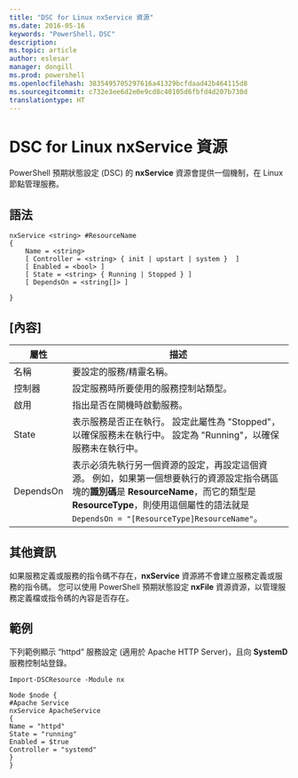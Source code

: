 ```yaml
---
title: "DSC for Linux nxService 資源"
ms.date: 2016-05-16
keywords: "PowerShell，DSC"
description: 
ms.topic: article
author: eslesar
manager: dongill
ms.prod: powershell
ms.openlocfilehash: 3835495705297616a41329bcfdaad42b464115d8
ms.sourcegitcommit: c732e3ee6d2e0e9cd8c40105d6fbfd4d207b730d
translationtype: HT
---
```

# <a name="dsc-for-linux-nxservice-resource"></a>DSC for Linux nxService 資源

PowerShell 預期狀態設定 (DSC) 的 **nxService** 資源會提供一個機制，在 Linux 節點管理服務。

## <a name="syntax"></a>語法

```
nxService <string> #ResourceName
{
    Name = <string>
    [ Controller = <string> { init | upstart | system }  ]
    [ Enabled = <bool> ]
    [ State = <string> { Running | Stopped } ]
    [ DependsOn = <string[]> ]

}
```

## <a name="properties"></a>[內容]
|  屬性 |  描述 | 
|---|---|
| 名稱| 要設定的服務/精靈名稱。| 
| 控制器| 設定服務時所要使用的服務控制站類型。| 
| 啟用| 指出是否在開機時啟動服務。| 
| State| 表示服務是否正在執行。 設定此屬性為 "Stopped"，以確保服務未在執行中。 設定為 "Running"，以確保服務未在執行中。| 
| DependsOn | 表示必須先執行另一個資源的設定，再設定這個資源。 例如，如果第一個想要執行的資源設定指令碼區塊的**識別碼**是 **ResourceName**，而它的類型是 **ResourceType**，則使用這個屬性的語法就是 `DependsOn = "[ResourceType]ResourceName"`。| 


## <a name="additional-information"></a>其他資訊

如果服務定義或服務的指令碼不存在，**nxService** 資源將不會建立服務定義或服務的指令碼。 您可以使用 PowerShell 預期狀態設定 **nxFile** 資源資源，以管理服務定義檔或指令碼的內容是否存在。

## <a name="example"></a>範例

下列範例顯示 “httpd” 服務設定 (適用於 Apache HTTP Server)，且向 **SystemD** 服務控制站登錄。

```
Import-DSCResource -Module nx 

Node $node {
#Apache Service
nxService ApacheService 
{
Name = "httpd"
State = "running"
Enabled = $true
Controller = "systemd"
}
}
```

